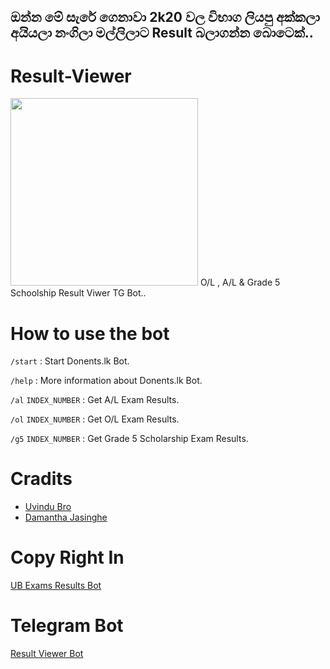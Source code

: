 ## ඔන්න මේ සැරේ ගෙනාවා 2k20 වල විභාග ලියපු අක්කලා අයියලා නංගිලා මල්ලිලාට Result බලාගන්න බොටෙක්..

# Result-Viewer
<img src="https://telegra.ph/file/7fad899e74ac25b5a1353.jpg" width="300">
O/L , A/L &amp; Grade 5 Schoolship Result Viwer TG Bot..

# How to use the bot
 
`/start` : Start Donents.lk Bot.

`/help` : More information about Donents.lk Bot.

`/al` `INDEX_NUMBER` : Get A/L Exam Results.

`/ol` `INDEX_NUMBER` : Get O/L Exam Results.

`/g5` `INDEX_NUMBER` : Get Grade 5 Scholarship Exam Results.


# Cradits 
- [Uvindu Bro](https://github.con/UvinduBro)
- [Damantha Jasinghe](https://github.com/Damantha126)

# Copy Right In
[UB Exams Results Bot](https://github.com/UvinduBro/Exams-results-Bot)

# Telegram Bot
[Result Viewer Bot](https://t.me/KingAmdaExamBot)

